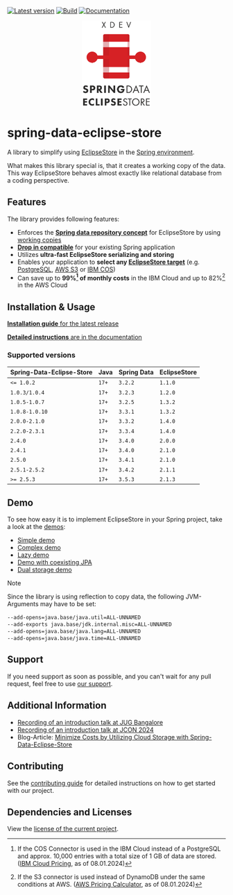 [![Latest version](https://img.shields.io/maven-central/v/software.xdev/spring-data-eclipse-store?logo=apache%20maven)](https://mvnrepository.com/artifact/software.xdev/spring-data-eclipse-store)
[![Build](https://img.shields.io/github/actions/workflow/status/xdev-software/spring-data-eclipse-store/check-build.yml?branch=develop)](https://github.com/xdev-software/spring-data-eclipse-store/actions/workflows/check-build.yml?query=branch%3Adevelop)
[![Documentation](https://img.shields.io/maven-central/v/software.xdev/spring-data-eclipse-store?label=docs)](https://spring-eclipsestore.xdev.software/)

<div align="center">
    <img src="assets/Logo.png" height="200" alt="XDEV Spring-Data Eclipse-Store Logo">
</div>

# spring-data-eclipse-store

A library to simplify using [EclipseStore](https://eclipsestore.io/) in the [Spring environment](https://spring.io/projects/spring-data/).

What makes this library special is, that it creates a working copy of the data.
This way EclipseStore behaves almost exactly like relational database from a coding perspective.

## Features

The library provides following features:

* Enforces the
  **[Spring data repository concept](https://docs.spring.io/spring-data/jpa/reference/repositories/core-concepts.html)**
  for EclipseStore by
  using [working copies](https://xdev-software.github.io/spring-data-eclipse-store/working-copies.html)
* **[Drop in compatible](https://xdev-software.github.io/spring-data-eclipse-store/installation.html#drop-in-compatible)** for your existing Spring application
* Utilizes **ultra-fast EclipseStore serializing and storing**
* Enables your application to **select
  any [EclipseStore target](https://docs.eclipsestore.io/manual/storage/storage-targets/index.html)** (e.g.
  [PostgreSQL](https://docs.eclipsestore.io/manual/storage/storage-targets/sql-databases/postgresql.html),
  [AWS S3](https://docs.eclipsestore.io/manual/storage/storage-targets/blob-stores/aws-s3.html) or
  [IBM COS](https://github.com/xdev-software/eclipse-store-afs-ibm-cos))
* Can save up to **99%[^1] of monthly costs** in the IBM Cloud and up to 82%[^2] in the AWS Cloud

[^1]:If the COS Connector is used in the IBM Cloud instead of a PostgreSQL and approx. 10,000 entries with a total size
of 1
GB of data are stored. ([IBM Cloud Pricing](https://cloud.ibm.com/estimator/estimates), as of 08.01.2024)

[^2]: If the S3 connector is used instead of DynamoDB under the same conditions at
AWS. ([AWS Pricing Calculator](https://calculator.aws/#/estimate?id=ab85cddf77f0d1aa0457111ed82785dfb836b1d8), as of
08.01.2024)

## Installation & Usage

[**Installation
guide** for the latest release](https://github.com/xdev-software/spring-data-eclipse-store/releases/latest#Installation)

[**Detailed
instructions** are in the documentation](https://xdev-software.github.io/spring-data-eclipse-store/installation.html)

### Supported versions

| Spring-Data-Eclipse-Store | Java    | Spring Data | EclipseStore |
|---------------------------|---------|-------------|--------------|
| ``<= 1.0.2``              | ``17+`` | ``3.2.2``   | ``1.1.0``    |
| ``1.0.3/1.0.4``           | ``17+`` | ``3.2.3``   | ``1.2.0``    |
| ``1.0.5-1.0.7``           | ``17+`` | ``3.2.5``   | ``1.3.2``    |
| ``1.0.8-1.0.10``          | ``17+`` | ``3.3.1``   | ``1.3.2``    |
| ``2.0.0-2.1.0``           | ``17+`` | ``3.3.2``   | ``1.4.0``    |
| ``2.2.0-2.3.1``           | ``17+`` | ``3.3.4``   | ``1.4.0``    |
| ``2.4.0``                 | ``17+`` | ``3.4.0``   | ``2.0.0``    |
| ``2.4.1``                 | ``17+`` | ``3.4.0``   | ``2.1.0``    |
| ``2.5.0``                 | ``17+`` | ``3.4.1``   | ``2.1.0``    |
| ``2.5.1-2.5.2``           | ``17+`` | ``3.4.2``   | ``2.1.1``    |
| ``>= 2.5.3``              | ``17+`` | ``3.5.3``   | ``2.1.3``    |

## Demo

To see how easy it is to implement EclipseStore in your Spring project, take a look at
the [demos](./spring-data-eclipse-store-demo):

* [Simple demo](https://github.com/xdev-software/spring-data-eclipse-store/tree/develop/spring-data-eclipse-store-demo/src/main/java/software/xdev/spring/data/eclipse/store/demo/simple)
* [Complex demo](https://github.com/xdev-software/spring-data-eclipse-store/tree/develop/spring-data-eclipse-store-demo/src/main/java/software/xdev/spring/data/eclipse/store/demo/complex)
* [Lazy demo](https://github.com/xdev-software/spring-data-eclipse-store/tree/develop/spring-data-eclipse-store-demo/src/main/java/software/xdev/spring/data/eclipse/store/demo/lazy)
* [Demo with coexisting JPA](https://github.com/xdev-software/spring-data-eclipse-store/tree/develop/spring-data-eclipse-store-jpa/src/main/java/software/xdev/spring/data/eclipse/store/jpa)
* [Dual storage demo](https://github.com/xdev-software/spring-data-eclipse-store/tree/develop/spring-data-eclipse-store-demo/src/main/java/software/xdev/spring/data/eclipse/store/demo/dual/storage)

> [!NOTE]  
> Since the library is using reflection to copy data, the following JVM-Arguments may have to be set:
> ```
> --add-opens=java.base/java.util=ALL-UNNAMED
> --add-exports java.base/jdk.internal.misc=ALL-UNNAMED
> --add-opens=java.base/java.lang=ALL-UNNAMED
> --add-opens=java.base/java.time=ALL-UNNAMED 
> ```

## Support

If you need support as soon as possible, and you can't wait for any pull request, feel free to
use [our support](https://xdev.software/en/services/support).

## Additional Information

* [Recording of an introduction talk at JUG Bangalore](https://www.youtube.com/watch?v=OlGZ2Hr0FdA)
* [Recording of an introduction talk at JCON 2024](https://youtu.be/-WBbKUGeYBw?si=utZRlY9b2twQLxW8)
* Blog-Article: [Minimize Costs by Utilizing Cloud Storage with Spring-Data-Eclipse-Store](https://foojay.io/today/minimize-costs-by-utilizing-cloud-storage-with-spring-data-eclipse-store/)

## Contributing
See the [contributing guide](./CONTRIBUTING.md) for detailed instructions on how to get started with our project.

## Dependencies and Licenses

View the [license of the current project](LICENSE).
